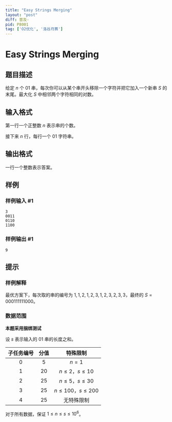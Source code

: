 ```yaml
---
title: "Easy Strings Merging"
layout: "post"
diff: 普及-
pid: P8001
tag: ['O2优化', '洛谷月赛']
---
```

# Easy Strings Merging
## 题目描述

给定 $n$ 个 01 串，每次你可以从某个串开头移除一个字符并把它加入一个新串 $S$ 的末尾。最大化 $S$ 中相邻两个字符相同的对数。
## 输入格式

第一行一个正整数 $n$ 表示串的个数。

接下来 $n$ 行，每行一个 01 字符串。
## 输出格式

一行一个整数表示答案。
## 样例

### 样例输入 #1
```
3
0011
0110
1100
```
### 样例输出 #1
```
9
```
## 提示

### 样例解释

最优方案下，每次取的串的编号为 $1,1,2,1,2,3,1,2,3,2,3,3$，最终的 $S=000111111000$。

### 数据范围

**本题采用捆绑测试**

设 $s$ 表示输入的 01 串的长度之和。

| 子任务编号 | 分值 | 特殊限制 |
| :----------: | :----------: | :----------: |
| $0$ | $5$ | $n=1$ |
| $1$ | $20$ | $n\le 2$，$s\le 10$ |
| $2$ | $25$ | $n\le 5$，$s\le 30$ |
| $3$ | $25$ | $n\le 100$，$s\le 200$ |
| $4$ | $25$ | 无特殊限制 |

对于所有数据，保证 $1\le n\le s\le 10^6$。
